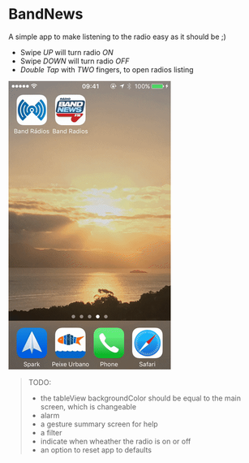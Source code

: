 # BandNews
A simple app to make listening to the radio easy as it should be ;)

- Swipe *UP* will turn radio *ON*
- Swipe *DOWN* will turn radio *OFF*
- *Double Tap* with *TWO* fingers, to open radios listing

![super simple BandNews](img/bnews-demo.gif)

> TODO:
> - the tableView backgroundColor should be equal to the main screen, which is changeable
> - alarm
> - a gesture summary screen for help
> - a filter
> - indicate when wheather the radio is on or off
> - an option to reset app to defaults
